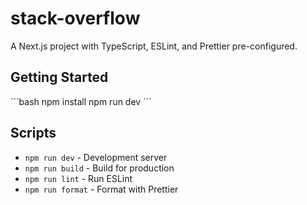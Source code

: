 # stack-overflow

A Next.js project with TypeScript, ESLint, and Prettier pre-configured.

## Getting Started

\`\`\`bash
npm install
npm run dev
\`\`\`

## Scripts

- `npm run dev` - Development server
- `npm run build` - Build for production  
- `npm run lint` - Run ESLint
- `npm run format` - Format with Prettier